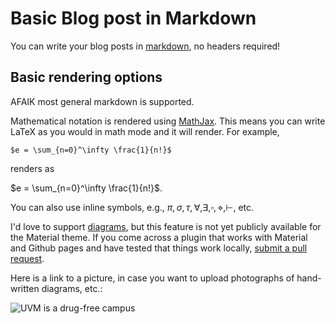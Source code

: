 # Basic Blog post in Markdown

You can write your blog posts in [markdown](https://www.markdownguide.org/basic-syntax/), no headers required!

## Basic rendering options

AFAIK most general markdown is supported. 

Mathematical notation is rendered using [MathJax](https://www.mathjax.org). This means you can write LaTeX as you would in math mode and it will render. For example,

```$e = \sum_{n=0}^\infty \frac{1}{n!}$```

renders as 

$e = \sum_{n=0}^\infty \frac{1}{n!}$.

You can also use inline symbols, e.g., $\pi, \sigma, \tau, \forall, \exists, \square, \diamond, \vdash,$ etc.

I'd love to support [diagrams](https://squidfunk.github.io/mkdocs-material/reference/diagrams/), but this feature is not yet publicly available for the Material theme. If you come across a plugin that works with Material and Github pages and have tested that things work locally, [submit a pull request](https://github.com/uvm-maple/CS295A-S22/pulls).

Here is a link to a picture, in case you want to upload photographs of hand-written diagrams, etc.:

![UVM is a drug-free campus](example_image.png)